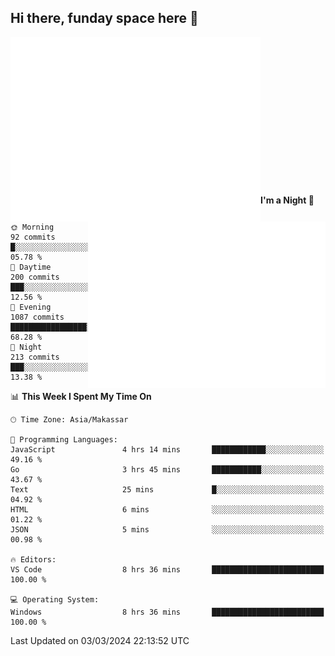 ## Hi there, funday space here 🚀

<img align="left" width="400" alt="🌞" src="https://raw.githubusercontent.com/fhasnur/fhasnur/master/general.svg?token=ATQS65TR7ETTG5RLJUDIDBLBN34HE">
<img align="right" width="380" alt="🌞" src="https://raw.githubusercontent.com/fhasnur/fhasnur/master/statistics.svg?token=ATQS65TR7ETTG5RLJUDIDBLBN34HE">

<br><br><br><br><br><br><br><br><br><br><br><br><br><br>

<!--START_SECTION:waka-->
**I'm a Night 🦉** 

```text
🌞 Morning                92 commits          █░░░░░░░░░░░░░░░░░░░░░░░░   05.78 % 
🌆 Daytime                200 commits         ███░░░░░░░░░░░░░░░░░░░░░░   12.56 % 
🌃 Evening                1087 commits        █████████████████░░░░░░░░   68.28 % 
🌙 Night                  213 commits         ███░░░░░░░░░░░░░░░░░░░░░░   13.38 % 
```


📊 **This Week I Spent My Time On** 

```text
🕑︎ Time Zone: Asia/Makassar

💬 Programming Languages: 
JavaScript               4 hrs 14 mins       ████████████░░░░░░░░░░░░░   49.16 % 
Go                       3 hrs 45 mins       ███████████░░░░░░░░░░░░░░   43.67 % 
Text                     25 mins             █░░░░░░░░░░░░░░░░░░░░░░░░   04.92 % 
HTML                     6 mins              ░░░░░░░░░░░░░░░░░░░░░░░░░   01.22 % 
JSON                     5 mins              ░░░░░░░░░░░░░░░░░░░░░░░░░   00.98 % 

🔥 Editors: 
VS Code                  8 hrs 36 mins       █████████████████████████   100.00 % 

💻 Operating System: 
Windows                  8 hrs 36 mins       █████████████████████████   100.00 % 
```


 Last Updated on 03/03/2024 22:13:52 UTC
<!--END_SECTION:waka-->
